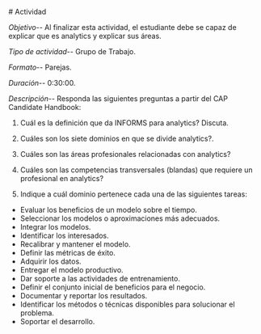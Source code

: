 # Actividad

*Objetivo*-- Al finalizar esta actividad, el estudiante debe se capaz de explicar que es analytics y explicar sus áreas.

*Tipo de actividad*-- Grupo de Trabajo.

*Formato*-- Parejas.

*Duración*-- 0:30:00.

*Descripción*-- Responda las siguientes preguntas a partir del CAP Candidate Handbook:

1.	Cuál es la definición que da INFORMS para analytics? Discuta.

2.	Cuáles son los siete dominios en que se divide analytics?.

3.	Cuáles son las áreas profesionales relacionadas con analytics?

4.	Cuáles son las competencias transversales (blandas) que requiere un profesional en analytics?

5.	Indique a cuál dominio pertenece cada una de las siguientes tareas:

  * Evaluar los beneficios de un modelo sobre el tiempo.
  * Seleccionar los modelos o aproximaciones más adecuados.
  * Integrar los modelos.
  * Identificar los interesados.
  * Recalibrar y mantener el modelo.
  * Definir las métricas de éxito.
  * Adquirir los datos.
  * Entregar el modelo productivo.
  * Dar soporte a las actividades de entrenamiento.
  * Definir el conjunto inicial de beneficios para el negocio.
  * Documentar y reportar los resultados.
  * Identificar los métodos o técnicas disponibles para solucionar el problema.
  * Soportar el desarrollo.
